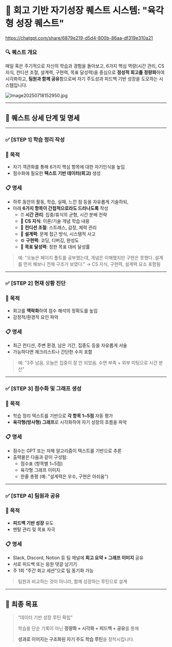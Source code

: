 # 🎯 **회고 기반 자기성장 퀘스트 시스템: "육각형 성장 퀘스트"**

https://chatgpt.com/share/6879e219-d5d4-800b-86aa-df319e310a21

### 🔍 **퀘스트 개요**

매일 혹은 주기적으로 자신의 학습과 경험을 돌아보고, 6가지 핵심 역량(시간 관리, CS 지식, 컨디션 조절, 설계력, 구현력, 목표 달성력)을 중심으로 **정성적 회고를 정량화**하여 시각화하고, **팀원과 함께 공유**함으로써 자기 주도성과 피드백 기반 성장을 도모하는 시스템입니다.

![Image20250718152950.jpg](attachment:2761534e-6ca4-4848-858f-efe5a5b3cd6d:Image20250718152950.jpg)

---

## 🧩 **퀘스트 상세 단계 및 명세**

---

### ✅ **[STEP 1] 학습 정리 작성**

### 📌 목적

- 자기 객관화를 통해 6가지 핵심 항목에 대한 자기인식을 높임
- 점수화에 필요한 **텍스트 기반 데이터(회고)** 생성

### 📋 명세

- 하루 동안의 활동, 학습, 실패, 느낀 점 등을 자유롭게 기술하되,
- 아래 **6가지 항목이 간접적으로라도 드러나도록** 작성
    - ⏰ **시간 관리**: 집중/휴식의 균형, 시간 분배 전략
    - 📘 **CS 지식**: 이론/기술 개념 학습 내용
    - 🧠 **컨디션 조절**: 스트레스, 감정, 체력 관리
    - 🧱 **설계력**: 문제 접근 방식, 시스템적 사고
    - ⚙️ **구현력**: 코딩, 디버깅, 완성도
    - 🎯 **목표 달성력**: 정한 목표 대비 달성률

> 예: "오늘은 페이지 폴트를 공부했는데, 개념은 이해했지만 구현은 못했다. 설계를 먼저 해보니 전체 구조가 보였다." → CS 지식, 구현력, 설계력 요소 포함됨
> 

---

### ✅ **[STEP 2] 현재 상황 진단**

### 📌 목적

- 회고를 **맥락화**하여 점수 해석의 정확도를 높임
- 감정적/환경적 요인 파악

### 📋 명세

- 최근 컨디션, 주변 환경, 남은 기간, 집중도 등을 자유롭게 서술
- 가능하다면 체크리스트나 간단한 수치 포함

> 예: "3주 남음, 오늘은 집중이 잘 안 되었음. 수면 부족 + 외부 미팅으로 시간 분산"
> 

---

### ✅ **[STEP 3] 점수화 및 그래프 생성**

### 📌 목적

- 학습 정리 텍스트를 기반으로 **각 항목 1~5점** 자동 평가
- **육각형(방사형) 그래프**로 시각화하여 자기 성장의 흐름을 파악

### 📋 명세

- 점수는 GPT 또는 자체 알고리즘이 텍스트를 기반으로 추론
- 출력물은 다음과 같이 구성됨:
    - 점수표 (항목별 1~5점)
    - 육각형 그래프 이미지
    - 한줄 총평 (예: "설계력은 우수, 구현은 아쉬움")

---

### ✅ **[STEP 4] 팀원과 공유**

### 📌 목적

- **피드백 기반 성장** 유도
- 멘탈 관리 및 목표 자극

### 📋 명세

- Slack, Discord, Notion 등 팀 채널에 **회고 요약 + 그래프 이미지** 공유
- 서로 피드백 또는 응원 댓글 남기기
- 주 1회 “주간 회고 세션”으로 팀 동기화 가능

> 팀원과 비교하는 것이 아니라, 함께 성장하는 루틴으로 설계
> 

---

## 🎁 최종 목표

> “데이터 기반 성장 루틴 확립”
> 
> 
> 학습을 단순 기록이 아닌 **정량화 + 시각화 + 피드백 + 공유**를 통해
> 
> **성과로 이어지는 구조화된 자기 주도 학습 루틴**을 정착시킵니다.
>